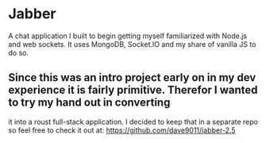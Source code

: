 # Jabber

A chat application I built to begin getting myself familiarized with Node.js and web sockets. It uses MongoDB, Socket.IO and my share
of vanilla JS to do so.

## Since this was an intro project early on in my dev experience it is fairly primitive. Therefor I wanted to try my hand out in converting
it into a roust full-stack application. I decided to keep that in a separate repo so feel free to check it out at: <https://github.com/dave9011/jabber-2.5>
